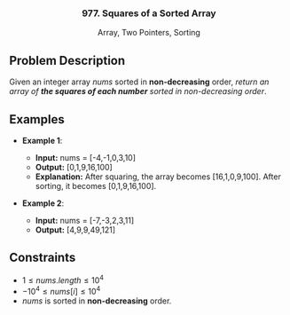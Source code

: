 <p align="center">

  <h3 align="center">977. Squares of a Sorted Array</h3>

  <p align="center">
    Array, Two Pointers, Sorting
    <br>
  </p>
</p>

## Problem Description

Given an integer array $nums$ sorted in **non-decreasing** order, _return an array of **the squares of each number** sorted in non-decreasing order_.

## Examples

- **Example 1**:

  - **Input:** nums = [-4,-1,0,3,10]
  - **Output:** [0,1,9,16,100]
  - **Explanation:** After squaring, the array becomes [16,1,0,9,100].
    After sorting, it becomes [0,1,9,16,100].

- **Example 2**:

  - **Input:** nums = [-7,-3,2,3,11]
  - **Output:** [4,9,9,49,121]

## Constraints

- $1 \leq nums.length \leq 10^4$
- $-10^4 \leq nums[i] \leq 10^4$
- $nums$ is sorted in **non-decreasing** order.
